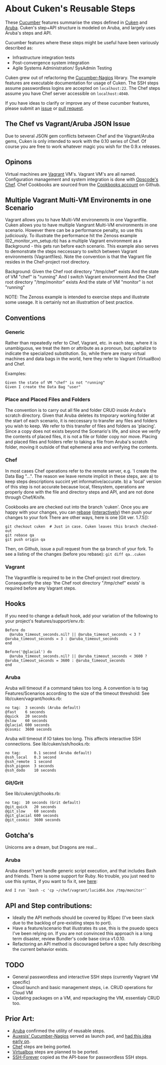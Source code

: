 # About Cuken's Reusable Steps

These [Cucumber][0] features summarise the steps defined in
[Cuken][1] and [Aruba][2]. Cuken's step+API structure is modeled on Aruba, and
largely uses Aruba's steps and API.

Cucumber features where these steps might be useful have been variously described as:
- Infrastructure integration tests
- Post-convergence system integration
- Agile Systems Administration/ SysAdmin Testing

Cuken grew out of refactoring the [Cucumber-Nagios][3] library.
The example features are executable documentation for usage of Cuken.
The SSH steps assume passwordless logins are accepted on `localhost:22`.
The Chef steps assume you have Chef server accessible on `localhost:4040`.

If you have ideas to clarify or improve any of these cucumber features,
please submit an [issue][9] or [pull request][8].

## The Chef vs Vagrant/Aruba JSON Issue
Due to several JSON gem conflicts between Chef and the Vagrant/Aruba gems, Cuken is only intended
to work with the 0.10 series of Chef.  Of course you are free to work whatever
magic you wish for the 0.9.x releases.

## Opinons
Virtual machines are [Vagrant][11] VM's.
Vagrant VM's are all named.
Configuration management and system integration is done with [Opscode's Chef][12].
Chef Cookbooks are sourced from the [Cookbooks account][13] on Github.

## Multiple Vagrant Multi-VM Environemts in one Scenario
Vagrant allows you to have Multi-VM environemnts in one Vagrantfile.
Cuken allows you to have multiple Vangrant Multi-VM environments in one scenario.
However there can be a performance penalty, so use this judiciously.  To illustrate the performance hit
the Zenoss example (02_monitor_vm_setup.rb) has a multiple Vagrant environment as a Background - this gets run before
each scenario.  This example also serves to demonstrate the steps neccessary to switch between Vagrant environments
(Vagrantfiles).  Note the convention is that the Vagrant file resides in the Chef-project root directory.

  Background:
    Given the Chef root directory "/tmp/chef" exists
      And the state of VM "chef" is "running"
      And I switch Vagrant environment
      And the Chef root directory "/tmp/monitor" exists
      And the state of VM "monitor" is not "running"

NOTE:
The Zenoss example is intended to exercise steps and illustrate some useage.
It is certainly not an illustrattion of best practice.

## Conventions

### Generic
Rather than repeatedly refer to Chef, Vagrant, etc. in each step, where it is unambiguous,
we treat the item or attribute as a pronoun, but capitalize to indicate the specialized substitution.
So, while there are many virtual machines and data bags in the world, here they refer to
Vagrant (VirtualBox) and Chef.

Examples:

    Given the state of VM "chef" is not "running"
    Given I create the Data Bag "user"

### Place and Placed Files and Folders
The convention is to carry out all file and folder CRUD inside Aruba's scratch directory.
Given that Aruba deletes its tmporary working folder at the start of each scenario, it is  neccessary to transfer any
files and folders you wish to keep.
We refer to this transfer of files and folders as 'placing'.  Since a copy does not exists beyond the Scenario's life,
and since we verify the contents of placed files, it is not a file or folder copy nor move.
Placing and placed files and folders refer to taking a file from Aruba's scratch folder, moving it
outside of that ephemeral area and verifying the contents.

### Chef
In most cases Chef operations refer to the remote server, e.g. 'I create the Data Bag "...".  The reason we leave remote
implicit in these steps, are:
a) to keep steps descriptions succint yet informative/accurate.
b) a 'local' version of this step is not accurate because local, filesystem, operations are properly done with the file
and directory steps and API, and are not done through Chef/Knife.

Cookbooks are are checked out into the branch 'cuken'.
Once you are happy with your changes, you can [rebase][14] ([interactively][15]) then push your changes to your fork
There are other ways, here is one [Git ver. 1.7.5]):

    git checkout cuken  # Just in case. Cuken leaves this branch checked-out
    git rebase qa
    git push origin qa

Then, on Github, issue a pull request from the qa branch of your fork.
To see a listing of the changes (before you rebase): `git diff qa..cuken`

### Vagrant
The Vagrantfile is required to be in the Chef-project root directory.  Consequently the step
'the Chef root directory "/tmp/chef" exists' is required before any Vagrant steps.

## Hooks
If you need to change a default hook, add your variation of the following to your project's features/support/env.rb:

    Before do
      @aruba_timeout_seconds.nil? || @aruba_timeout_seconds < 3 ? @aruba_timeout_seconds = 3 : @aruba_timeout_seconds
    end

    Before('@glacial') do
      @aruba_timeout_seconds.nil? || @aruba_timeout_seconds < 3600 ? @aruba_timeout_seconds = 3600 : @aruba_timeout_seconds
    end

### Aruba
Aruba will timeout if a command takes too long.  A convention is to tag Features/Scenarios
according to the size of the timeout threshold:
See lib/cuken/vagrant/hooks.rb:

    no tag:  3 seconds (Aruba default)
    @fast    6 seconds
    @quick   20 seconds
    @slow    60 seconds
    @glacial 600 seconds
    @cosmic  3600 seconds

Aruba will timeout if IO takes too long.  This affects interactive SSH connections.
See lib/cuken/ssh/hooks.rb:

    no tag:      0.1 second (Aruba default)
    @ssh_local   0.3 second
    @ssh_remote  1 second
    @ssh_pigeon  3 seconds
    @ssh_dodo    10 seconds

### Git/Grit
See lib/cuken/git/hooks.rb:

    no tag:  10 seconds (Grit default)
    @git_quick   20 seconds
    @git_slow    60 seconds
    @git_glacial 600 seconds
    @git_cosmic  3600 seconds

## Gotcha's
Unicorns are a dream, but Dragons are real...
### Aruba
Aruba doesn't yet handle generic script execution, and that includes Bash and friends.  There is some support for Ruby.
No trouble, you just need to use this syntax, if you want to fix it, see [here][16]:

    And I run `bash -c 'cp ~/chef/vagrant/lucid64.box /tmp/monitor'`

## API and Step contributions:
- Ideally the API methods should be covered by RSpec (I've been slack due to the backlog of pre-existing steps to port).
- Have a feature/scenario that illustrates its use, this is the psuedo specs I've been relying on.  If you are not
convinced this approach is a long term disaster, review Bundler's code base circa v1.0.10.
- Refactoring an API method is discouraged before a spec fully describing the current behavior exists.

## TODO
- General passwordless and interactive SSH steps (currently Vagrant VM specific)
- Cloud launch and basic management steps, i.e. CRUD operations for Cloud VM
- Updating packages on a VM, and repackaging the VM, essentialy CRUD too.

## Prior Art:
- [Aruba][2] confirmed the utility of reusable steps.
- [Auxesis' Cucumber-Nagios][4] served as launch pad, and [had this idea early on][10].
- [Chef][5] steps are being ported.
- [Virtualbox][6] steps are planned to be ported.
- [SSH-Forever][7] copied as the API-base for passwordless SSH steps.

[0]: https://github.com/aslakhellesoy/cucumber
[1]: https://github.com/hedgehog/cuken
[2]: https://github.com/aslakhellesoy/aruba
[3]: https://github.com/hedgehog/cucumber-nagios
[4]: https://github.com/auxesis/cucumber-nagios
[5]: https://github.com/opscode/chef
[6]: https://github.com/mitchellh/virtualbox
[7]: https://github.com/mattwynne/ssh-forever
[8]: http://help.github.com/pull-requests
[9]: https://github.com/hedgehog/cuken/issues
[10]: http://groups.google.com/group/agile-system-administration/msg/4128b2de36ccf899
[11]: http://vagrantup.com/
[12]: http://wiki.opscode.com/display/chef/Home
[13]: https://github.com/cookbooks/
[14]: http://book.git-scm.com/4_rebasing.html
[15]: http://book.git-scm.com/4_interactive_rebasing.html
[16]: https://github.com/aslakhellesoy/aruba/issues/69

